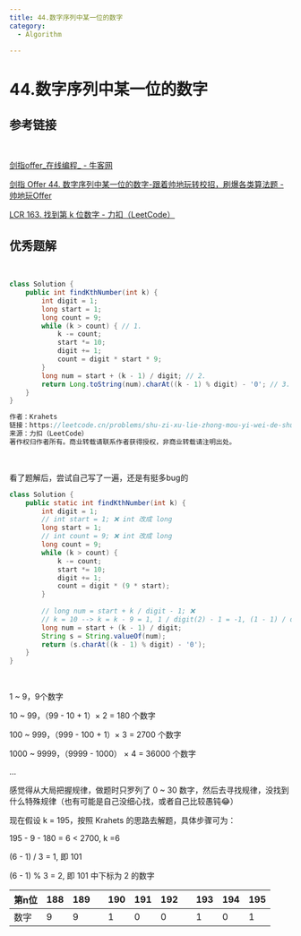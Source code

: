 ```yaml
---
title: 44.数字序列中某一位的数字
category:
  - Algorithm

---
```


# 44.数字序列中某一位的数字

## 参考链接

<br/>

[剑指offer_在线编程_ - 牛客网](https://www.nowcoder.com/exam/oj/ta?page=1&tpId=13&type=265)

[剑指 Offer 44. 数字序列中某一位的数字-跟着帅地玩转校招，刷爆各类算法题 - 帅地玩Offer](https://www.playoffer.cn/590.html)

[LCR 163. 找到第 k 位数字 - 力扣（LeetCode）](https://leetcode.cn/problems/shu-zi-xu-lie-zhong-mou-yi-wei-de-shu-zi-lcof/solutions/219252/mian-shi-ti-44-shu-zi-xu-lie-zhong-mou-yi-wei-de-6/)



## 优秀题解

<br/>

```java
class Solution {
    public int findKthNumber(int k) {
        int digit = 1;
        long start = 1;
        long count = 9;
        while (k > count) { // 1.
            k -= count;
            start *= 10;
            digit += 1;
            count = digit * start * 9;
        }
        long num = start + (k - 1) / digit; // 2.
        return Long.toString(num).charAt((k - 1) % digit) - '0'; // 3.
    }
}

作者：Krahets
链接：https://leetcode.cn/problems/shu-zi-xu-lie-zhong-mou-yi-wei-de-shu-zi-lcof/solutions/219252/mian-shi-ti-44-shu-zi-xu-lie-zhong-mou-yi-wei-de-6/
来源：力扣（LeetCode）
著作权归作者所有。商业转载请联系作者获得授权，非商业转载请注明出处。
```

<br/>

看了题解后，尝试自己写了一遍，还是有挺多bug的

```java
class Solution {
    public static int findKthNumber(int k) {
        int digit = 1;
        // int start = 1; ❌ int 改成 long
        long start = 1;
        // int count = 9; ❌ int 改成 long
        long count = 9;
        while (k > count) {
            k -= count;
            start *= 10;
            digit += 1;
            count = digit * (9 * start);
        }
         
        // long num = start + k / digit - 1; ❌
        // k = 10 --> k = k - 9 = 1, 1 / digit(2) - 1 = -1, (1 - 1) / digit = 0
        long num = start + (k - 1) / digit;
        String s = String.valueOf(num);
        return (s.charAt((k - 1) % digit) - '0');
    }
}
```

<br/>

1 ~ 9，9个数字

10 ~ 99，（99 - 10 + 1）× 2 = 180 个数字

100 ~ 999，（999 - 100 + 1）× 3 = 2700 个数字

1000 ~ 9999，（9999 - 1000） × 4 = 36000 个数字

...

感觉得从大局把握规律，做题时只罗列了 0 ~ 30 数字，然后去寻找规律，没找到什么特殊规律（也有可能是自己没细心找，或者自己比较愚钝😂）



现在假设 k = 195，按照 Krahets 的思路去解题，具体步骤可为：

195 - 9 - 180 = 6 < 2700, k =6

(6 - 1) / 3 = 1, 即 101

(6 - 1) % 3 = 2, 即 101 中下标为 2 的数字



| 第n位 | 188  | 189  |      | 190  | 191  | 192  |      | 193  | 194  | 195  |
| ----- | ---- | ---- | ---- | ---- | ---- | ---- | ---- | ---- | ---- | ---- |
| 数字  | 9    | 9    |      | 1    | 0    | 0    |      | 1    | 0    | 1    |

